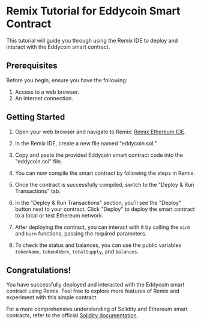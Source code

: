 # Remix Tutorial for Eddycoin Smart Contract

This tutorial will guide you through using the Remix IDE to deploy and interact with the Eddycoin smart contract.

## Prerequisites

Before you begin, ensure you have the following:

1. Access to a web browser.
2. An internet connection.

## Getting Started

1. Open your web browser and navigate to Remix: [Remix Ethereum IDE](https://remix.ethereum.org/).

2. In the Remix IDE, create a new file named "eddycoin.sol."

3. Copy and paste the provided Eddycoin smart contract code into the "eddycoin.sol" file.

4. You can now compile the smart contract by following the steps in Remix.

5. Once the contract is successfully compiled, switch to the "Deploy & Run Transactions" tab.

6. In the "Deploy & Run Transactions" section, you'll see the "Deploy" button next to your contract. Click "Deploy" to deploy the smart contract to a local or test Ethereum network.

7. After deploying the contract, you can interact with it by calling the `mint` and `burn` functions, passing the required parameters.

8. To check the status and balances, you can use the public variables `tokenName`, `tokenAbbrv`, `totalSupply`, and `balances`.

## Congratulations!

You have successfully deployed and interacted with the Eddycoin smart contract using Remix. Feel free to explore more features of Remix and experiment with this simple contract.

For a more comprehensive understanding of Solidity and Ethereum smart contracts, refer to the official [Solidity documentation](https://soliditylang.org/docs/).

